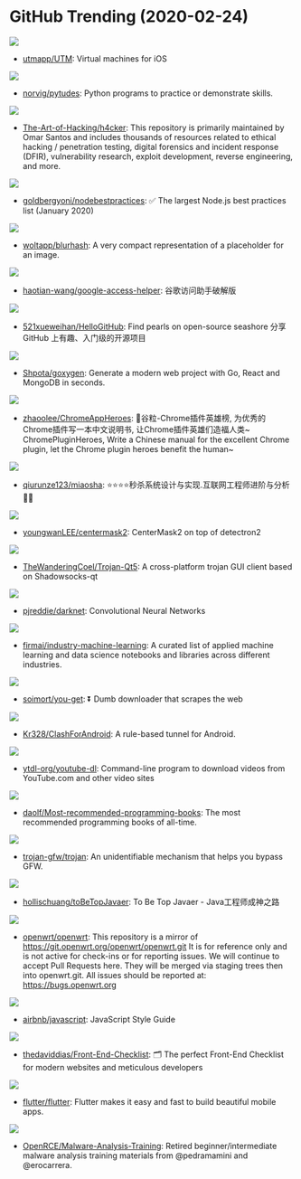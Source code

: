 # GitHub Trending (2020-02-24)

![](https://img.shields.io/badge/Objective-C-New%201-green?style=flat-square&logo=appveyor)
- [utmapp/UTM](https://github.com/utmapp/UTM): Virtual machines for iOS

![](https://img.shields.io/badge/Jupyter%20Notebook-New%20213-green?style=flat-square&logo=appveyor)
- [norvig/pytudes](https://github.com/norvig/pytudes): Python programs to practice or demonstrate skills.

![](https://img.shields.io/badge/Python-New%20832-green?style=flat-square&logo=appveyor)
- [The-Art-of-Hacking/h4cker](https://github.com/The-Art-of-Hacking/h4cker): This repository is primarily maintained by Omar Santos and includes thousands of resources related to ethical hacking / penetration testing, digital forensics and incident response (DFIR), vulnerability research, exploit development, reverse engineering, and more.

![](https://img.shields.io/badge/JavaScript-New%20413-green?style=flat-square&logo=appveyor)
- [goldbergyoni/nodebestpractices](https://github.com/goldbergyoni/nodebestpractices): ✅ The largest Node.js best practices list (January 2020)

![](https://img.shields.io/badge/C-New%201-green?style=flat-square&logo=appveyor)
- [woltapp/blurhash](https://github.com/woltapp/blurhash): A very compact representation of a placeholder for an image.

![](https://img.shields.io/badge/JavaScript-New%20170-green?style=flat-square&logo=appveyor)
- [haotian-wang/google-access-helper](https://github.com/haotian-wang/google-access-helper): 谷歌访问助手破解版

![](https://img.shields.io/badge/Python-New%20314-green?style=flat-square&logo=appveyor)
- [521xueweihan/HelloGitHub](https://github.com/521xueweihan/HelloGitHub): Find pearls on open-source seashore 分享 GitHub 上有趣、入门级的开源项目

![](https://img.shields.io/badge/Go-New%20358-green?style=flat-square&logo=appveyor)
- [Shpota/goxygen](https://github.com/Shpota/goxygen): Generate a modern web project with Go, React and MongoDB in seconds.

![](https://img.shields.io/badge/JavaScript-New%2069-green?style=flat-square&logo=appveyor)
- [zhaoolee/ChromeAppHeroes](https://github.com/zhaoolee/ChromeAppHeroes): 🌈谷粒-Chrome插件英雄榜, 为优秀的Chrome插件写一本中文说明书, 让Chrome插件英雄们造福人类~ ChromePluginHeroes, Write a Chinese manual for the excellent Chrome plugin, let the Chrome plugin heroes benefit the human~

![](https://img.shields.io/badge/Java-New%20119-green?style=flat-square&logo=appveyor)
- [qiurunze123/miaosha](https://github.com/qiurunze123/miaosha): ⭐⭐⭐⭐秒杀系统设计与实现.互联网工程师进阶与分析🙋🐓

![](https://img.shields.io/badge/Python-New%2043-green?style=flat-square&logo=appveyor)
- [youngwanLEE/centermask2](https://github.com/youngwanLEE/centermask2): CenterMask2 on top of detectron2

![](https://img.shields.io/badge/C-New%20164-green?style=flat-square&logo=appveyor)
- [TheWanderingCoel/Trojan-Qt5](https://github.com/TheWanderingCoel/Trojan-Qt5): A cross-platform trojan GUI client based on Shadowsocks-qt

![](https://img.shields.io/badge/C-New%2053-green?style=flat-square&logo=appveyor)
- [pjreddie/darknet](https://github.com/pjreddie/darknet): Convolutional Neural Networks

![](https://img.shields.io/badge/none-New%2095-green?style=flat-square&logo=appveyor)
- [firmai/industry-machine-learning](https://github.com/firmai/industry-machine-learning): A curated list of applied machine learning and data science notebooks and libraries across different industries.

![](https://img.shields.io/badge/Python-New%2084-green?style=flat-square&logo=appveyor)
- [soimort/you-get](https://github.com/soimort/you-get): ⏬ Dumb downloader that scrapes the web

![](https://img.shields.io/badge/Kotlin-New%2098-green?style=flat-square&logo=appveyor)
- [Kr328/ClashForAndroid](https://github.com/Kr328/ClashForAndroid): A rule-based tunnel for Android.

![](https://img.shields.io/badge/Python-New%20108-green?style=flat-square&logo=appveyor)
- [ytdl-org/youtube-dl](https://github.com/ytdl-org/youtube-dl): Command-line program to download videos from YouTube.com and other video sites

![](https://img.shields.io/badge/none-New%20313-green?style=flat-square&logo=appveyor)
- [daolf/Most-recommended-programming-books](https://github.com/daolf/Most-recommended-programming-books): The most recommended programming books of all-time.

![](https://img.shields.io/badge/C%2B%2B-New%20277-green?style=flat-square&logo=appveyor)
- [trojan-gfw/trojan](https://github.com/trojan-gfw/trojan): An unidentifiable mechanism that helps you bypass GFW.

![](https://img.shields.io/badge/Java-New%20207-green?style=flat-square&logo=appveyor)
- [hollischuang/toBeTopJavaer](https://github.com/hollischuang/toBeTopJavaer): To Be Top Javaer - Java工程师成神之路

![](https://img.shields.io/badge/C-New%2034-green?style=flat-square&logo=appveyor)
- [openwrt/openwrt](https://github.com/openwrt/openwrt): This repository is a mirror of https://git.openwrt.org/openwrt/openwrt.git It is for reference only and is not active for check-ins or for reporting issues. We will continue to accept Pull Requests here. They will be merged via staging trees then into openwrt.git. All issues should be reported at: https://bugs.openwrt.org

![](https://img.shields.io/badge/JavaScript-New%20136-green?style=flat-square&logo=appveyor)
- [airbnb/javascript](https://github.com/airbnb/javascript): JavaScript Style Guide

![](https://img.shields.io/badge/JavaScript-New%20227-green?style=flat-square&logo=appveyor)
- [thedaviddias/Front-End-Checklist](https://github.com/thedaviddias/Front-End-Checklist): 🗂 The perfect Front-End Checklist for modern websites and meticulous developers

![](https://img.shields.io/badge/Dart-New%20140-green?style=flat-square&logo=appveyor)
- [flutter/flutter](https://github.com/flutter/flutter): Flutter makes it easy and fast to build beautiful mobile apps.

![](https://img.shields.io/badge/HTML-New%20329-green?style=flat-square&logo=appveyor)
- [OpenRCE/Malware-Analysis-Training](https://github.com/OpenRCE/Malware-Analysis-Training): Retired beginner/intermediate malware analysis training materials from @pedramamini and @erocarrera.

